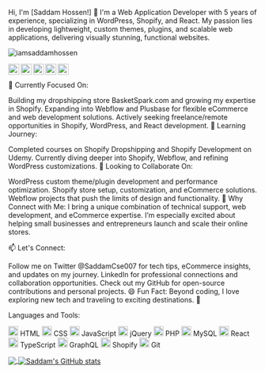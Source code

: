 Hi, I'm [Saddam Hossen!] 👋
I'm a Web Application Developer with 5 years of experience, specializing in WordPress, Shopify, and React. My passion lies in developing lightweight, custom themes, plugins, and scalable web applications, delivering visually stunning, functional websites.

<p align="left"> <img src="https://komarev.com/ghpvc/?username=iamsaddamhossen&label=Views&color=blue&style=plastic" alt="iamsaddamhossen" /> </p> <a href="https://twitter.com/SaddamCse007"> <img align="left" alt="Saddam's Twitter" width="22px" src="https://cdn.jsdelivr.net/npm/simple-icons@v3/icons/twitter.svg" /> </a> <a href="https://linkedin.com/in/muhammad-saddam-hossen-a8562b131"> <img align="left" alt="Saddam's LinkedIn" width="22px" src="https://cdn.jsdelivr.net/npm/simple-icons@v3/icons/linkedin.svg" /> </a> <a href="https://github.com/iamsaddamhossen"> <img align="left" alt="Saddam's Github" width="22px" src="https://cdn.jsdelivr.net/npm/simple-icons@v3/icons/github.svg" /> </a> <a href="https://instagram.com/saddam.wp/"> <img align="left" alt="Saddam's Instagram" width="22px" src="https://cdn.jsdelivr.net/npm/simple-icons@v3/icons/instagram.svg" /> </a> <a href="https://www.facebook.com/iamsaddamhossen/"> <img align="left" alt="Saddam's Facebook" width="22px" src="https://cdn.jsdelivr.net/npm/simple-icons@v3/icons/facebook.svg" /> </a> <br/> <br/>
🔭 Currently Focused On:

Building my dropshipping store BasketSpark.com and growing my expertise in Shopify.
Expanding into Webflow and Plusbase for flexible eCommerce and web development solutions.
Actively seeking freelance/remote opportunities in Shopify, WordPress, and React development.
🌱 Learning Journey:

Completed courses on Shopify Dropshipping and Shopify Development on Udemy.
Currently diving deeper into Shopify, Webflow, and refining WordPress customizations.
👯 Looking to Collaborate On:

WordPress custom theme/plugin development and performance optimization.
Shopify store setup, customization, and eCommerce solutions.
Webflow projects that push the limits of design and functionality.
🤔 Why Connect with Me:
I bring a unique combination of technical support, web development, and eCommerce expertise. I’m especially excited about helping small businesses and entrepreneurs launch and scale their online stores.

📫 Let's Connect:

Follow me on Twitter @SaddamCse007 for tech tips, eCommerce insights, and updates on my journey.
LinkedIn for professional connections and collaboration opportunities.
Check out my GitHub for open-source contributions and personal projects.
😄 Fun Fact:
Beyond coding, I love exploring new tech and traveling to exciting destinations. 🚀

Languages and Tools:

<code><img height="20" src="https://img.icons8.com/color/48/000000/html-5.png"></code> HTML
<code><img height="20" src="https://img.icons8.com/color/48/000000/css3.png"></code> CSS
<code><img height="20" src="https://img.icons8.com/color/48/000000/javascript.png"></code> JavaScript
<code><img height="20" src="https://img.icons8.com/ios-filled/50/000000/jquery.png"></code> jQuery
<code><img height="20" src="https://img.icons8.com/color/48/000000/php.png"></code> PHP
<code><img height="20" src="https://img.icons8.com/color/48/000000/mysql.png"></code> MySQL
<code><img height="20" src="https://img.icons8.com/color/48/000000/react-native.png"></code> React
<code><img height="20" src="https://img.icons8.com/color/48/000000/typescript.png"></code> TypeScript
<code><img height="20" src="https://img.icons8.com/color/48/000000/graphql.png"></code> GraphQL
<code><img height="20" src="https://img.icons8.com/color/48/000000/shopify.png"></code> Shopify
<code><img height="20" src="https://img.icons8.com/color/48/000000/git.png"></code> Git

<a href="https://github.com/iamsaddamhossen"> <img align="center" src="https://github-readme-stats.vercel.app/api/top-langs/?username=iamsaddamhossen&theme=light&hide_langs_below=1" /> </a> <a href="https://github.com/iamsaddamhossen"> <img align="center" src="https://github-readme-stats.vercel.app/api?username=iamsaddamhossen&show_icons=true&theme=light&line_height=27" alt="Saddam's GitHub stats"/> </a>
